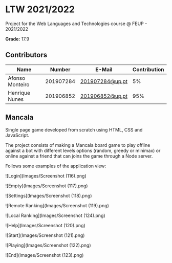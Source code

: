 # LTW 2021/2022

Project for the Web Languages and Technologies course @ FEUP - 2021/2022

**Grade:** 17.9

## Contributors

| Name               | Number    | E-Mail          | Contribution |
| ------------------ | --------- | --------------- | ------------ |
| Afonso Monteiro    | 201907284 | 201907284@up.pt | 5%           |
| Henrique Nunes     | 201906852 | 201906852@up.pt | 95%          |

## Mancala

Single page game developed from scratch using HTML, CSS and JavaScript. 

The project consists of making a Mancala board game to play offline against a bot with different levels options (random, greedy or minimax) or online against a friend that can joins the game through a Node server.

Follows some examples of the application view:

![Login](Images/Screenshot (116).png)

![Empty](Images/Screenshot (117).png)

![Settings](Images/Screenshot (118).png)

![Remote Ranking](Images/Screenshot (119).png)

![Local Ranking](Images/Screenshot (124).png)

![Help](Images/Screenshot (120).png)

![Start](Images/Screenshot (121).png)

![Playing](Images/Screenshot (122).png)

![End](Images/Screenshot (123).png)
